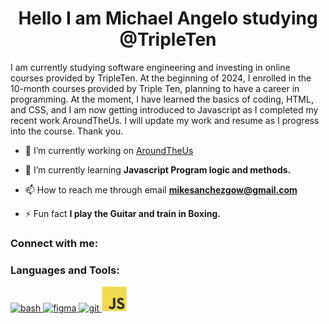 <h1 align="center">Hello I am Michael Angelo studying @TripleTen</h1>
I am currently studying software engineering and investing in online courses provided by TripleTen.  At the beginning of 2024, I enrolled in the 10-month courses provided by Triple Ten, planning to have a career in programming. At the moment, I have learned the basics of coding, HTML, and CSS, and I am now getting introduced to Javascript as I completed my recent work AroundTheUs. I will update my work and resume as I progress into the course. Thank you.

- 🔭 I’m currently working on [AroundTheUs](https://github.com/MikeAngelo294/se_project_aroundtheus)

- 🌱 I’m currently learning **Javascript Program logic and methods.**

- 📫 How to reach me through email **mikesanchezgow@gmail.com**

- ⚡ Fun fact **I play the Guitar and train in Boxing.**

<h3 align="left">Connect with me:</h3>
<p align="left">
</p>

<h3 align="left">Languages and Tools:</h3>
<p align="left"> <a href="https://www.gnu.org/software/bash/" target="_blank" rel="noreferrer"> <img src="https://www.vectorlogo.zone/logos/gnu_bash/gnu_bash-icon.svg" alt="bash" width="40" height="40"/> </a> <a href="https://www.figma.com/" target="_blank" rel="noreferrer"> <img src="https://www.vectorlogo.zone/logos/figma/figma-icon.svg" alt="figma" width="40" height="40"/> </a> <a href="https://git-scm.com/" target="_blank" rel="noreferrer"> <img src="https://www.vectorlogo.zone/logos/git-scm/git-scm-icon.svg" alt="git" width="40" height="40"/> </a> <a href="https://developer.mozilla.org/en-US/docs/Web/JavaScript" target="_blank" rel="noreferrer"> <img src="https://raw.githubusercontent.com/devicons/devicon/master/icons/javascript/javascript-original.svg" alt="javascript" width="40" height="40"/> </a> </p>
